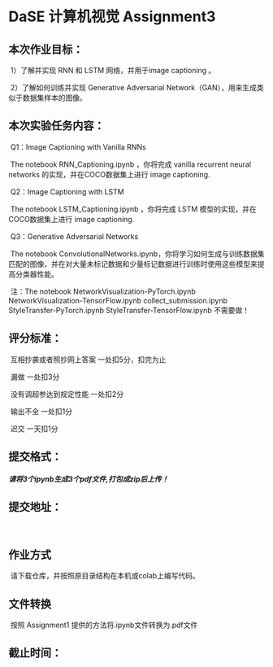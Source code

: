 # **DaSE 计算机视觉 Assignment3**

## **本次作业目标：**

​	    1）了解并实现 RNN 和 LSTM 网络，并用于image captioning 。	

​        2）了解如何训练并实现 Generative Adversarial Network（GAN），用来生成类似于数据集样本的图像。

## **本次实验任务内容：**

​         Q1：Image Captioning with Vanilla RNNs

​                 The notebook RNN_Captioning.ipynb ，你将完成 vanilla recurrent neural networks 的实现，并在COCO数据集上进行 image captioning.

​         Q2：Image Captioning with LSTM

​                 The notebook LSTM_Captioning.ipynb ，你将完成 LSTM 模型的实现，并在COCO数据集上进行 image captioning.

​         Q3：Generative Adversarial Networks 

​                 The notebook ConvolutionalNetworks.ipynb，你将学习如何生成与训练数据集匹配的图像，并在对大量未标记数据和少量标记数据进行训练时使用这些模型来提高分类器性能。

​         注：The notebook NetworkVisualization-PyTorch.ipynb  NetworkVisualization-TensorFlow.ipynb  collect_submission.ipynb StyleTransfer-PyTorch.ipynb  StyleTransfer-TensorFlow.ipynb 不需要做！

## **评分标准：**

​       互相抄袭或者照抄网上答案 一处扣5分，扣完为止



​       漏做 一处扣3分



​       没有调超参达到规定性能 一处扣2分



​       输出不全 一处扣1分



​       迟交 一天扣1分



## **提交格式：**

#####        请将3个ipynb生成3个pdf文件,打包成zip后上传！

## **提交地址：**

​      

## **作业方式**

​     请下载仓库，并按照原目录结构在本机或colab上编写代码。

## 文件转换

​     按照 Assignment1 提供的方法将.ipynb文件转换为.pdf文件

## **截止时间：**

​     
